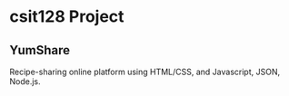 # **csit128 Project**
## **YumShare**
Recipe-sharing online platform using HTML/CSS, and Javascript, JSON, Node.js.
